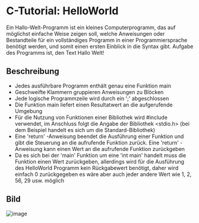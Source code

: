 # C-Tutorial: HelloWorld

Ein Hallo-Welt-Programm ist ein kleines Computerprogramm, das auf möglichst einfache Weise zeigen soll, welche Anweisungen oder Bestandteile für ein vollständiges Programm in einer Programmiersprache benötigt werden, und somit einen ersten Einblick in die Syntax gibt. Aufgabe des Programms ist, den Text Hallo Welt!

## Beschreibung

- Jedes ausführbare Programm enthält genau eine Funktion main
- Geschweifte Klammern gruppieren Anweisungen zu Blöcken
- Jede logische Programmzeile wird durch ein ';' abgeschlossen
- Die Funktion main liefert einen Resultatwert an die aufgerufende Umgebung
- Für die Nutzung von Funktionen einer Bibliothek wird #include verwendet, im Anschluss folgt die Angabe der Bibliothek <stdio.h> (bei dem Beispiel handelt es sich um die Standard-Bibliothek)
- Eine 'return' -Anweisung beendet die Ausführung einer Funktion und gibt die Steuerung an die aufrufende Funktion zurück. Eine 'return' -Anweisung kann einen Wert an die aufrufende Funktion zurückgeben
- Da es sich bei der 'main' Funktion um eine 'int main' handelt muss die Funktion einen Wert zurückgeben, allerdings wird für die Ausführung des HelloWorld Programm kein Rückgabewert benötigt, daher wird einfach 0 zurückgegeben es wäre aber auch jeder andere Wert wie 1, 2, 56, 29 usw. möglich  


## Bild

![image](https://user-images.githubusercontent.com/63674539/195732154-d67bafcc-4c8d-47d1-9dee-41f38fbd5de5.png)
